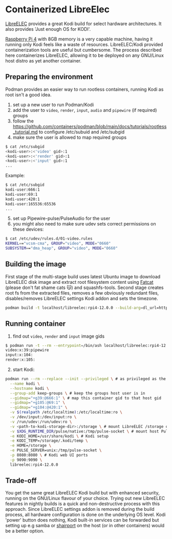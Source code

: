 # Containerized LibreElec
[LibreELEC](https://github.com/LibreELEC/LibreELEC.tv) provides a great Kodi build for select hardware architectures. It also provides 'Just enough OS for KODI'.

[Raspberry Pi 4](https://www.raspberrypi.com/products/raspberry-pi-4-model-b/specifications/) with 8GB memory is a very capable machine, having it running only Kodi feels like a waste of resources. LibreELEC/Kodi provided containerization tools are useful but cumbersome. The process described here containerizes LibreELEC, allowing it to be deployed on any GNU/Linux host distro as yet another container.

## Preparing the environment
Podman provides an easier way to run rootless containers, running Kodi as root isn't a good idea.
1. set up a new user to run Podman/Kodi
2. add the user to `video`, `render`, `input`, `audio` and `pipewire` (if required) groups
3. follow the https://github.com/containers/podman/blob/main/docs/tutorials/rootless_tutorial.md to configure /etc/subuid and /etc/subgid
4. make sure the user is allowed to map required groups
```bash
$ cat /etc/subgid
<kodi-user>:<'video' gid>:1
<kodi-user>:<'render' gid>:1
<kodi-user>:<'input' gid>:1
...
```
Example:
```bash
$ cat /etc/subgid
kodi-user:666:1
kodi-user:69:1
kodi-user:420:1
kodi-user:165536:65536
...
```
5. set up Pipewire-pulse/PulseAudio for the user
6. you might also need to make sure udev sets correct permissions on these devices:
```bash
$ cat /etc/udev/rules.d/01-video.rules
KERNEL=="vcsm-cma", GROUP="video", MODE="0660"
SUBSYSTEM=="dma_heap", GROUP="video", MODE="0660"
```

## Building the image
First stage of the multi-stage build uses latest Ubuntu image to download LibreELEC disk image and extract root filesystem content using [Fatcat](https://github.com/Gregwar/fatcat) (please don't fat shame cats 😽) and squashfs-tools. Second stage creates root fs from the extracted files, removes a few obviously redundant files, disables/removes LibreELEC settings Kodi addon and sets the timezone.

```bash
podman build -t localhost/libreelec:rpi4-12.0.0 --build-arg=dl_url=https://releases.libreelec.tv/LibreELEC-RPi4.aarch64-12.0.0.img.gz .
```

## Running container
1. find out `video`, `render` and `input` image gids
```bash
$ podman run -t --rm --entrypoint=/bin/ash localhost/libreelec:rpi4-12.0.0 -c "egrep '(video|render|input)' /etc/group"
video:x:39:pipewire
input:x:104:
render:x:105:
```
2. start Kodi:
```bash
podman run --rm --replace --init --privileged \ # as privileged as the user running podman
  --name kodi \
  --hostname kodi \
  --group-add keep-groups \ # keep the groups host user is in
  --gidmap="+g39:@666:1" \ # map this container gid to that host gid
  --gidmap="+g105:@69:1" \
  --gidmap="+g104:@420:1" \
  -v $(realpath /etc/localtime):/etc/localtime:ro \
  -v /dev/input:/dev/input:ro \
  -v /run/udev:/run/udev:ro \
  -v <path-to-kodi-storage-dir>:/storage \ # mount LibreELEC /storage on a local dir
  -v $XDG_RUNTIME_DIR/pulse/native:/tmp/pulse-socket \ # mount host PulseAudio socket
  -e KODI_HOME=/usr/share/kodi \ # Kodi setup
  -e KODI_TEMP=/storage/.kodi/temp \
  -e HOME=/storage \
  -e PULSE_SERVER=unix:/tmp/pulse-socket \
  -p 8080:8080 \ # Kodi web UI ports
  -p 9090:9090 \
  libreelec:rpi4-12.0.0
```

## Trade-off
You get the same great LibreELEC Kodi build but with enhanced security, running on the GNU/Linux flavour of your choice. Trying out new LibreELEC features in nightly builds is a quick and non-destructive process with this approach.
Since LibreELEC settings addon is removed during the build process, all hardware configuration is done on the underlying OS level. Kodi 'power' button does nothing, Kodi built-in services can be forwarded but setting up e.g samba or [shairport](https://github.com/mikebrady/shairport-sync) on the host (or in other containers) would be a better option.
